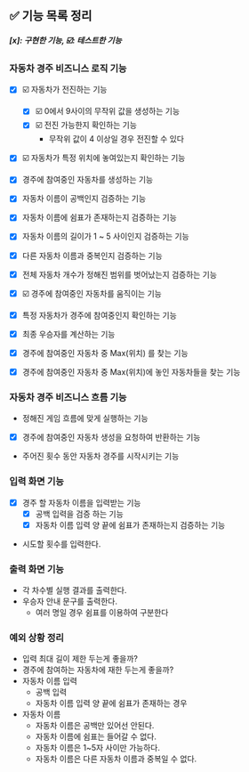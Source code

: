 ## ✅ 기능 목록 정리

#### *[x]: 구현한 기능, ☑️: 테스트한 기능*

### 자동차 경주 비즈니스 로직 기능

- [x] ☑️ 자동차가 전진하는 기능
    - [x] ☑️ 0에서 9사이의 무작위 값을 생성하는 기능
    - [x] ☑️ 전진 가능한지 확인하는 기능
        - 무작위 값이 4 이상일 경우 전진할 수 있다
- [x] ☑️ 자동차가 특정 위치에 놓여있는지 확인하는 기능

- [x] 경주에 참여중인 자동차를 생성하는 기능
- [x] 자동차 이름이 공백인지 검증하는 기능
- [x] 자동차 이름에 쉼표가 존재하는지 검증하는 기능
- [x] 자동차 이름의 길이가 1 ~ 5 사이인지 검증하는 기능
- [x] 다른 자동차 이름과 중복인지 검증하는 기능
- [x] 전체 자동차 개수가 정해진 범위를 벗어났는지 검증하는 기능

- [x] ☑️ 경주에 참여중인 자동차를 움직이는 기능

- [x] 특정 자동차가 경주에 참여중인지 확인하는 기능
- [x] 최종 우승자를 계산하는 기능
- [x] 경주에 참여중인 자동차 중 Max(위치) 를 찾는 기능
- [x] 경주에 참여중인 자동차 중 Max(위치)에 놓인 자동차들을 찾는 기능

### 자동차 경주 비즈니스 흐름 기능

- 정해진 게임 흐름에 맞게 실행하는 기능
- [x] 경주에 참여중인 자동차 생성을 요청하여 반환하는 기능
- 주어진 횟수 동안 자동차 경주를 시작시키는 기능

### 입력 화면 기능

- [x] 경주 할 자동차 이름을 입력받는 기능
    - [x] 공백 입력을 검증 하는 기능
    - [x] 자동차 이름 입력 양 끝에 쉼표가 존재하는지 검증하는 기능
- 시도할 횟수를 입력한다.

### 출력 화면 기능

- 각 차수별 실행 결과를 출력한다.
- 우승자 안내 문구를 출력한다.
    - 여러 명일 경우 쉼표를 이용하여 구분한다

### 예외 상황 정리

- 입력 최대 길이 제한 두는게 좋을까?
- 경주에 참여하는 자동차에 재한 두는게 좋을까?
- 자동차 이름 입력
    - 공백 입력
    - 자동차 이름 입력 양 끝에 쉼표가 존재하는 경우
- 자동차 이름
    - 자동차 이름은 공백만 있어선 안된다.
    - 자동차 이름에 쉼표는 들어갈 수 없다.
    - 자동차 이름은 1~5자 사이만 가능하다.
    - 자동차 이름은 다른 자동차 이름과 중복일 수 없다.